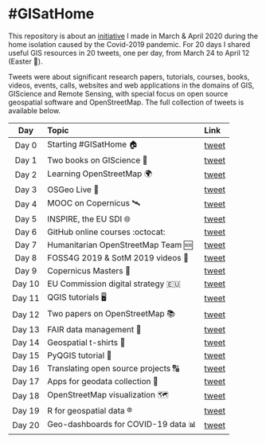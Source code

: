 # #GISatHome

This repository is about an [initiative](https://twitter.com/MarcoMinghini/status/1241996482594693121) I made in March & April 2020 during the home isolation caused by the Covid-2019 pandemic. For 20 days I shared useful GIS resources in 20 tweets, one per day, from March 24 to April 12 (Easter :hatching_chick:).

Tweets were about significant research papers, tutorials, courses, books, videos, events, calls, websites and web applications in the domains of GIS, GIScience and Remote Sensing, with special focus on open source geospatial software and OpenStreetMap. The full collection of tweets is available below.


| Day | Topic | Link |
|:---:|:---| :---|
| Day 0 | Starting #GISatHome :house: | [tweet](https://twitter.com/MarcoMinghini/status/1241996482594693121) | 
| Day 1 | Two books on GIScience :notebook_with_decorative_cover: | [tweet](https://twitter.com/MarcoMinghini/status/1242358272411271169) |
| Day 2 | Learning OpenStreetMap :earth_africa: | [tweet](https://twitter.com/MarcoMinghini/status/1242721227896127489) |
| Day 3 | OSGeo Live :dvd: | [tweet](https://twitter.com/MarcoMinghini/status/1243087464560033792) |
| Day 4 | MOOC on Copernicus :artificial_satellite: | [tweet](https://twitter.com/MarcoMinghini/status/1243449431564877824) |
| Day 5 | INSPIRE, the EU SDI :globe_with_meridians: | [tweet](https://twitter.com/MarcoMinghini/status/1243827393539780608) |
| Day 6 | GitHub online courses :octocat: | [tweet](https://twitter.com/MarcoMinghini/status/1244178269538258944) |
| Day 7 | Humanitarian OpenStreetMap Team :sos: | [tweet](https://twitter.com/MarcoMinghini/status/1244519401145147397) |
| Day 8 | FOSS4G 2019 & SotM 2019 videos :movie_camera: | [tweet](https://twitter.com/MarcoMinghini/status/1244885573703217156) |
| Day 9 | Copernicus Masters :rocket: | [tweet](https://twitter.com/MarcoMinghini/status/1245244260212977664) |
| Day 10 | EU Commission digital strategy :european_union: | [tweet](https://twitter.com/MarcoMinghini/status/1245607176384598018) |
| Day 11 | QGIS tutorials :desktop_computer: | [tweet](https://twitter.com/MarcoMinghini/status/1245972360408244224) |
| Day 12 | Two papers on OpenStreetMap :books: | [tweet](https://twitter.com/MarcoMinghini/status/1246349534248263680) |
| Day 13 | FAIR data management :open_file_folder: | [tweet](https://twitter.com/MarcoMinghini/status/1246710456456228869) |
| Day 14 | Geospatial t-shirts :tshirt: | [tweet](https://twitter.com/MarcoMinghini/status/1247056786286354435) |
| Day 15 | PyQGIS tutorial :snake: | [tweet](https://twitter.com/MarcoMinghini/status/1247422392525295623) |
| Day 16 | Translating open source projects :capital_abcd: | [tweet](https://twitter.com/MarcoMinghini/status/1247787959060840449) |
| Day 17 | Apps for geodata collection :iphone: | [tweet](https://twitter.com/MarcoMinghini/status/1248146432432930817) |
| Day 18 | OpenStreetMap visualization :world_map: | [tweet](https://twitter.com/MarcoMinghini/status/1248518108127641600) |
| Day 19 | R for geospatial data :registered: | [tweet](https://twitter.com/MarcoMinghini/status/1248882946255224832) |
| Day 20 | Geo-dashboards for COVID-19 data :bar_chart: | [tweet](https://twitter.com/MarcoMinghini/status/1249241741292601345) |
